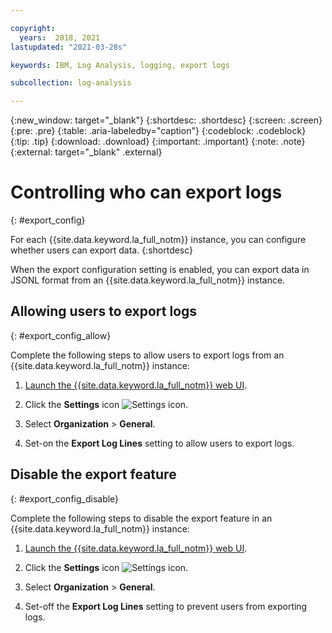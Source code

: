 ```yaml
---

copyright:
  years:  2018, 2021
lastupdated: "2021-03-28s"

keywords: IBM, Log Analysis, logging, export logs

subcollection: log-analysis

---
```


{:new_window: target="_blank"}
{:shortdesc: .shortdesc}
{:screen: .screen}
{:pre: .pre}
{:table: .aria-labeledby="caption"}
{:codeblock: .codeblock}
{:tip: .tip}
{:download: .download}
{:important: .important}
{:note: .note}
{:external: target="_blank" .external}

 
# Controlling who can export logs
{: #export_config}

For each {{site.data.keyword.la_full_notm}} instance, you can configure whether users can export data.
{:shortdesc}

When the export configuration setting is enabled, you can export data in JSONL format from an {{site.data.keyword.la_full_notm}} instance.


## Allowing users to export logs
{: #export_config_allow}

Complete the following steps to allow users to export logs from an {{site.data.keyword.la_full_notm}} instance:

1. [Launch the {{site.data.keyword.la_full_notm}} web UI](/docs/log-analysis?topic=log-analysis-launch).

2. Click the **Settings** icon ![Settings icon](../images/admin.png). 

3. Select **Organization** &gt; **General**.

4. Set-on the **Export Log Lines** setting to allow users to export logs. 



## Disable the export feature 
{: #export_config_disable}

Complete the following steps to disable the export feature in an {{site.data.keyword.la_full_notm}} instance:

1. [Launch the {{site.data.keyword.la_full_notm}} web UI](/docs/log-analysis?topic=log-analysis-launch).

2. Click the **Settings** icon ![Settings icon](../images/admin.png). 

3. Select **Organization** &gt; **General**.

4. Set-off the **Export Log Lines** setting to prevent users from exporting logs. 

